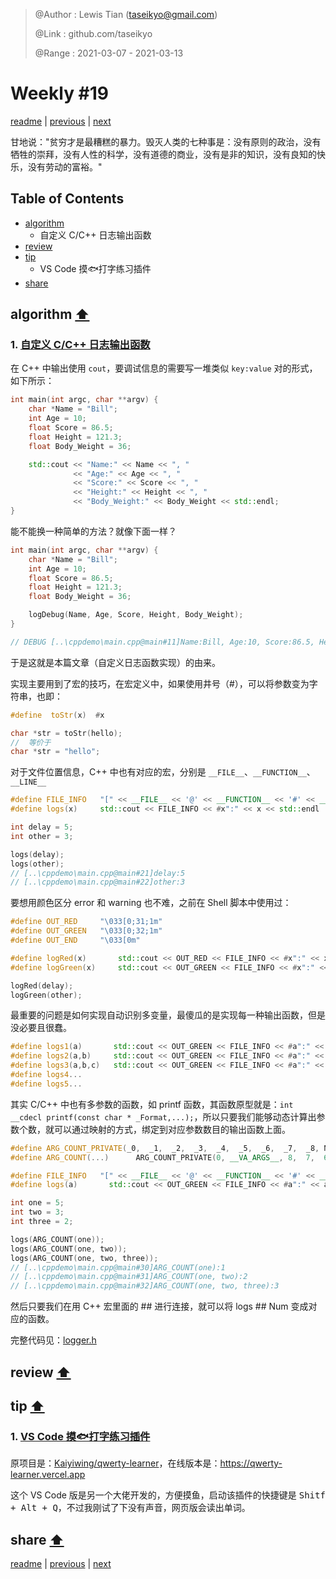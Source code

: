 > @Author  : Lewis Tian (taseikyo@gmail.com)
>
> @Link    : github.com/taseikyo
>
> @Range   : 2021-03-07 - 2021-03-13

# Weekly #19

[readme](../README.md) | [previous](202103W1.md) | [next](202103W3.md)

甘地说："贫穷才是最糟糕的暴力。毁灭人类的七种事是：没有原则的政治，没有牺牲的崇拜，没有人性的科学，没有道德的商业，没有是非的知识，没有良知的快乐，没有劳动的富裕。"

## Table of Contents

- [algorithm](#algorithm-)
	- 自定义 C/C++ 日志输出函数
- [review](#review-)
- [tip](#tip-)
	- VS Code 摸🐟打字练习插件
- [share](#share-)

## algorithm [⬆](#weekly-19)

### 1. [自定义 C/C++ 日志输出函数](https://www.kymjs.com/code/2020/08/07/01)

在 C++ 中输出使用 `cout`，要调试信息的需要写一堆类似 `key:value` 对的形式，如下所示：

```C++
int main(int argc, char **argv) {
	char *Name = "Bill";
	int Age = 10;
	float Score = 86.5;
	float Height = 121.3;
	float Body_Weight = 36;

	std::cout << "Name:" << Name << ", "
	          << "Age:" << Age << ", "
	          << "Score:" << Score << ", "
	          << "Height:" << Height << ", "
	          << "Body_Weight:" << Body_Weight << std::endl;
}
```

能不能换一种简单的方法？就像下面一样？

```C++
int main(int argc, char **argv) {
	char *Name = "Bill";
	int Age = 10;
	float Score = 86.5;
	float Height = 121.3;
	float Body_Weight = 36;

	logDebug(Name, Age, Score, Height, Body_Weight);
}

// DEBUG [..\cppdemo\main.cpp@main#11]Name:Bill, Age:10, Score:86.5, Height:121.3, Body_Weight:36
```

于是这就是本篇文章（自定义日志函数实现）的由来。

实现主要用到了宏的技巧，在宏定义中，如果使用井号（#），可以将参数变为字符串，也即：

```C++
#define  toStr(x)  #x

char *str = toStr(hello);  
//  等价于 
char *str = "hello";
```

对于文件位置信息，C++ 中也有对应的宏，分别是 `__FILE__`、`__FUNCTION__`、`__LINE__`

```C++
#define FILE_INFO   "[" << __FILE__ << '@' << __FUNCTION__ << '#' << __LINE__  << "]"
#define logs(x)     std::cout << FILE_INFO << #x":" << x << std::endl

int delay = 5;
int other = 3;

logs(delay);
logs(other);
// [..\cppdemo\main.cpp@main#21]delay:5
// [..\cppdemo\main.cpp@main#22]other:3
```

要想用颜色区分 error 和 warning 也不难，之前在 Shell 脚本中使用过：

```C++
#define OUT_RED     "\033[0;31;1m"
#define OUT_GREEN   "\033[0;32;1m"
#define OUT_END     "\033[0m"

#define logRed(x)       std::cout << OUT_RED << FILE_INFO << #x":" << x << OUT_END << std::endl
#define logGreen(x)     std::cout << OUT_GREEN << FILE_INFO << #x":" << x << OUT_END << std::endl

logRed(delay);
logGreen(other);
```

最重要的问题是如何实现自动识别多变量，最傻瓜的是实现每一种输出函数，但是没必要且很蠢。

```C++
#define logs1(a)       std::cout << OUT_GREEN << FILE_INFO << #a":" << a << OUT_END << std::endl
#define logs2(a,b)     std::cout << OUT_GREEN << FILE_INFO << #a":" << a << ", "#b":" << b << OUT_END << std::endl
#define logs3(a,b,c)   std::cout << OUT_GREEN << FILE_INFO << #a":" << a << ", "#b":" << b << ", "#c":" << c << OUT_END << std::endl
#define logs4...
#define logs5...
```

其实 C/C++ 中也有多参数的函数，如 printf 函数，其函数原型就是：`int __cdecl printf(const char * _Format,...);`，所以只要我们能够动态计算出参数个数，就可以通过映射的方式，绑定到对应参数数目的输出函数上面。

```C++
#define ARG_COUNT_PRIVATE(_0,  _1,  _2,  _3,  _4,  _5,  _6,  _7,  _8, N, ...) N
#define ARG_COUNT(...)      ARG_COUNT_PRIVATE(0, __VA_ARGS__, 8,  7,  6,  5,  4,  3,  2,  1,  0)

#define FILE_INFO   "[" << __FILE__ << '@' << __FUNCTION__ << '#' << __LINE__  << "]"
#define logs(a)       std::cout << OUT_GREEN << FILE_INFO << #a":" << a << OUT_END << std::endl

int one = 5;
int two = 3;
int three = 2;

logs(ARG_COUNT(one));
logs(ARG_COUNT(one, two));
logs(ARG_COUNT(one, two, three));
// [..\cppdemo\main.cpp@main#30]ARG_COUNT(one):1
// [..\cppdemo\main.cpp@main#31]ARG_COUNT(one, two):2
// [..\cppdemo\main.cpp@main#32]ARG_COUNT(one, two, three):3
```

然后只要我们在用 C++ 宏里面的 ## 进行连接，就可以将 logs ## Num 变成对应的函数。

完整代码见：[logger.h](../code/logger.h)

## review [⬆](#weekly-19)

## tip [⬆](#weekly-19)

### 1. [VS Code 摸🐟打字练习插件](https://github.com/Kaiyiwing/qwerty-learner-vscode)

原项目是：[Kaiyiwing/qwerty-learner](https://github.com/Kaiyiwing/qwerty-learner)，在线版本是：https://qwerty-learner.vercel.app

这个 VS Code 版是另一个大佬开发的，方便摸鱼，启动该插件的快捷键是 <kbd>Shitf + Alt + Q</kbd>，不过我刚试了下没有声音，网页版会读出单词。

## share [⬆](#weekly-19)

[readme](../README.md) | [previous](202103W1.md) | [next](202103W3.md)
